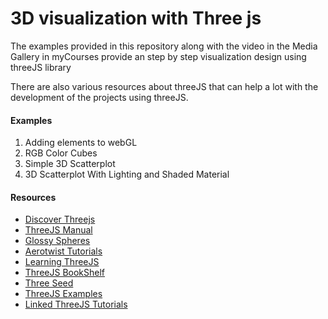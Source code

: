 # 3D visualization with Three js
 
 <p>The examples provided in this repository along with the video in the Media Gallery in myCourses provide an step by step visualization design using threeJS library</p>
 <p>
 There are also various resources about threeJS that can help a lot with the development of the projects using threeJS. 
 </p>
<h4>Examples</h4>
<ol>
 
 
 <li>Adding elements to webGL
 </li>
 
 <li>RGB Color Cubes</li>
 <li> Simple 3D Scatterplot </li>
 <li>3D Scatterplot With Lighting and Shaded Material</li>
 
 </ol>




<h4>Resources</h4>
<ul>
<li> <a href=https://discoverthreejs.com/>Discover Threejs</a></li>
<li><a href="https://threejs.org/manual/">ThreeJS Manual</a></li>
<li><a href="https://pierfrancesco-soffritti.medium.com/glossy-spheres-in-three-js-bfd2785d4857">Glossy Spheres</a></li>
<li><a href="https://aerotwist.com/tutorials/">Aerotwist Tutorials</a></li>
<li><a href="http://learningthreejs.com/">Learning ThreeJS</a></li>
<li><a href="https://discourse.threejs.org/t/three-js-bookshelf/2468">ThreeJS BookShelf</a></li>
<li><a href="https://github.com/edwinwebb/three-seed/">Three Seed</a></li>
<li><a href="https://threejs.org/examples/">ThreeJS Examples</a></li>
<li><a href="https://www.linkedin.com/learning/learning-3d-graphics-on-the-web-with-three-js/create-a-ground-plane?autoAdvance=true&autoSkip=false&autoplay=true&resume=true&u=74653914">Linked ThreeJS Tutorials</a></li>
</ul>




